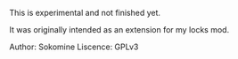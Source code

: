 
This is experimental and not finished yet.

It was originally intended as an extension for my locks mod.

Author: Sokomine
Liscence: GPLv3
